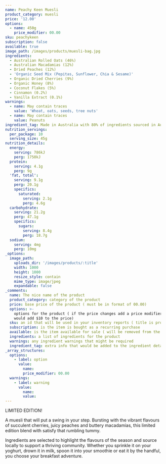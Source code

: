 ```yaml
---
name: Peachy Keen Muesli
product_category: muesli
price: '12.00'
options:
  - name: 450g
    price_modifier: 00.00
sku: peachykeen
subscription: false
available: true
image_path: /images/products/muesli-bag.jpg
ingredients:
  - Australian Rolled Oats (46%)
  - Australian Macadamias (12%)
  - Dried Peaches (12%)
  - 'Organic Seed Mix (Pepitas, Sunflower, Chia & Sesame)'
  - Organic Dried Cherries (9%)
  - Organic Honey (8%)
  - Coconut Flakes (5%)
  - Cinnamon (0.2%)
  - Vanilla Extract (0.1%)
warnings:
  - name: May contain traces
    value: 'Wheat, oats, seeds, tree nuts'
  - name: May contain traces
    value: Peanuts
ingredient_tag: Made in Australia with 80% of ingredients sourced in Australia
nutrition_servings:
  per_package: 10
  serving_size: 45g
nutrition_details:
  energy:
    serving: 786kJ
    perg: 1750kJ
  protein:
    serving: 4.1g
    perg: 9g
  'fat, total':
    serving: 9.1g
    perg: 20.1g
    specifics:
      saturated:
        serving: 2.1g
        perg: 4.6g
  carbohydrate:
    serving: 21.2g
    perg: 47.1g
    specifics:
      sugars:
        serving: 8.4g
        perg: 18.7g
  sodium:
    serving: 4mg
    perg: 10mg
_options:
  image_path:
    uploads_dir: '/images/products/:title'
    width: 1000
    height: 1000
    resize_style: contain
    mime_type: image/jpeg
    expandable: false
_comments:
  name: The nice name of the product
  product_category: category of the product
  price: base price of the product ( must be in format of 00.00)
  options: >-
    options for the product ( if the price changes add a price modifier +10.00
    would add $10 to the price)
  sku: an id that will be used in your inventory reports ( title is probably good )
  subscription: is the item is bought as a recurring purchase
  available: is the item available for sale ( will be removed from the site )
  ingredients: a list of ingredients for the product
  warnings: any ingredient warnings that might be required
  ingredient_tag: extra info that would be added to the ingredient details
_array_structures:
  options:
    - label: option
      value:
        name:
        price_modifier: 00.00
  warnings:
    - label: warning
      value:
        name:
        value:
---
```


LIMITED EDITION\!&nbsp;

A muesli that will put a swing in your step. Bursting with the vibrant flavours of succulent cherries, juicy peaches and buttery macadamias, this limited edition blend with satisfy that rumbling tummy.&nbsp;&nbsp;

Ingredients are selected to highlight the flavours of the season and source locally to support a thriving community. Whether you sprinkle it on your yoghurt, drown it in milk, spoon it into your smoothie or eat it by the handful, you choose your breakfast adventure.